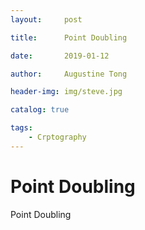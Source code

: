 ```yaml
---
layout:     post

title:      Point Doubling

date:       2019-01-12

author:     Augustine Tong

header-img: img/steve.jpg

catalog: true

tags:
    - Crptography
---
```


# Point Doubling
Point Doubling
